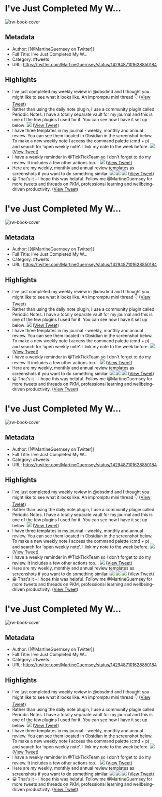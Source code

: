 # I've Just Completed My W...
![rw-book-cover](https://pbs.twimg.com/profile_images/1369547367268155392/hsfr8ope.jpg)

## Metadata
- Author: [[@MartineGuernsey on Twitter]]
- Full Title: I've Just Completed My W...
- Category: #tweets
- URL: https://twitter.com/MartineGuernsey/status/1429487101628850184

## Highlights
- I've just completed my weekly review in @obsdmd and I thought you might like to see what it looks like.
  An impromptu mini thread 👇 ([View Tweet](https://twitter.com/MartineGuernsey/status/1429487101628850184))
- Rather than using the daily note plugin, I use a community plugin called Periodic Notes.
  I have a totally separate vault for my journal and this is one of the few plugins I used for it. 
  You can see how I have it set up below: 
  ![](https://pbs.twimg.com/media/E9aO86oWUAc_A3I.jpg) ([View Tweet](https://twitter.com/MartineGuernsey/status/1429487118280237057))
- I have three templates in my journal - weekly, monthly and annual review. You can see them located in Obsidian in the screenshot below. 
  To make a new weekly note I access the command palette (cmd + p) and search for 'open weekly note'. I link my note to the week before. 
  ![](https://pbs.twimg.com/media/E9aO94TWUAMGVGk.jpg) ([View Tweet](https://twitter.com/MartineGuernsey/status/1429487134767976455))
- I have a weekly reminder in @TickTickTeam so I don't forget to do my review. It includes a few other actions too... 
  ![](https://pbs.twimg.com/media/E9aO-0HWUAUaM3p.png) ([View Tweet](https://twitter.com/MartineGuernsey/status/1429487150190444546))
- Here are my weekly, monthly and annual review templates as screenshots if you want to do something similar. 
  ![](https://pbs.twimg.com/media/E9aO_uBXIAMbTeD.png) 
  ![](https://pbs.twimg.com/media/E9aO_vJWQAkR_MN.jpg) 
  ![](https://pbs.twimg.com/media/E9aO_u2XoAUoE8F.jpg) ([View Tweet](https://twitter.com/MartineGuernsey/status/1429487167290626053))
- 😀 That's it - I hope this was helpful. Follow me @MartineGuernsey for more tweets and threads on PKM, professional learning and wellbeing-driven productivity. ([View Tweet](https://twitter.com/MartineGuernsey/status/1429487170000130056))
# I've Just Completed My W...

![rw-book-cover](https://pbs.twimg.com/profile_images/1369547367268155392/hsfr8ope.jpg)

## Metadata
- Author: [[@MartineGuernsey on Twitter]]
- Full Title: I've Just Completed My W...
- Category: #tweets
- URL: https://twitter.com/MartineGuernsey/status/1429487101628850184

## Highlights
- I've just completed my weekly review in @obsdmd and I thought you might like to see what it looks like.
  An impromptu mini thread 👇 ([View Tweet](https://twitter.com/MartineGuernsey/status/1429487101628850184))
- Rather than using the daily note plugin, I use a community plugin called Periodic Notes.
  I have a totally separate vault for my journal and this is one of the few plugins I used for it. 
  You can see how I have it set up below: 
  ![](https://pbs.twimg.com/media/E9aO86oWUAc_A3I.jpg) ([View Tweet](https://twitter.com/MartineGuernsey/status/1429487118280237057))
- I have three templates in my journal - weekly, monthly and annual review. You can see them located in Obsidian in the screenshot below. 
  To make a new weekly note I access the command palette (cmd + p) and search for 'open weekly note'. I link my note to the week before. 
  ![](https://pbs.twimg.com/media/E9aO94TWUAMGVGk.jpg) ([View Tweet](https://twitter.com/MartineGuernsey/status/1429487134767976455))
- I have a weekly reminder in @TickTickTeam so I don't forget to do my review. It includes a few other actions too... 
  ![](https://pbs.twimg.com/media/E9aO-0HWUAUaM3p.png) ([View Tweet](https://twitter.com/MartineGuernsey/status/1429487150190444546))
- Here are my weekly, monthly and annual review templates as screenshots if you want to do something similar. 
  ![](https://pbs.twimg.com/media/E9aO_uBXIAMbTeD.png) 
  ![](https://pbs.twimg.com/media/E9aO_vJWQAkR_MN.jpg) 
  ![](https://pbs.twimg.com/media/E9aO_u2XoAUoE8F.jpg) ([View Tweet](https://twitter.com/MartineGuernsey/status/1429487167290626053))
- 😀 That's it - I hope this was helpful. Follow me @MartineGuernsey for more tweets and threads on PKM, professional learning and wellbeing-driven productivity. ([View Tweet](https://twitter.com/MartineGuernsey/status/1429487170000130056))
# I've Just Completed My W...

![rw-book-cover](https://pbs.twimg.com/profile_images/1369547367268155392/hsfr8ope.jpg)

## Metadata
- Author: [[@MartineGuernsey on Twitter]]
- Full Title: I've Just Completed My W...
- Category: #tweets
- URL: https://twitter.com/MartineGuernsey/status/1429487101628850184

## Highlights
- I've just completed my weekly review in @obsdmd and I thought you might like to see what it looks like.
  An impromptu mini thread 👇 ([View Tweet](https://twitter.com/MartineGuernsey/status/1429487101628850184))
- Rather than using the daily note plugin, I use a community plugin called Periodic Notes.
  I have a totally separate vault for my journal and this is one of the few plugins I used for it. 
  You can see how I have it set up below: 
  ![](https://pbs.twimg.com/media/E9aO86oWUAc_A3I.jpg) ([View Tweet](https://twitter.com/MartineGuernsey/status/1429487118280237057))
- I have three templates in my journal - weekly, monthly and annual review. You can see them located in Obsidian in the screenshot below. 
  To make a new weekly note I access the command palette (cmd + p) and search for 'open weekly note'. I link my note to the week before. 
  ![](https://pbs.twimg.com/media/E9aO94TWUAMGVGk.jpg) ([View Tweet](https://twitter.com/MartineGuernsey/status/1429487134767976455))
- I have a weekly reminder in @TickTickTeam so I don't forget to do my review. It includes a few other actions too... 
  ![](https://pbs.twimg.com/media/E9aO-0HWUAUaM3p.png) ([View Tweet](https://twitter.com/MartineGuernsey/status/1429487150190444546))
- Here are my weekly, monthly and annual review templates as screenshots if you want to do something similar. 
  ![](https://pbs.twimg.com/media/E9aO_uBXIAMbTeD.png) 
  ![](https://pbs.twimg.com/media/E9aO_vJWQAkR_MN.jpg) 
  ![](https://pbs.twimg.com/media/E9aO_u2XoAUoE8F.jpg) ([View Tweet](https://twitter.com/MartineGuernsey/status/1429487167290626053))
- 😀 That's it - I hope this was helpful. Follow me @MartineGuernsey for more tweets and threads on PKM, professional learning and wellbeing-driven productivity. ([View Tweet](https://twitter.com/MartineGuernsey/status/1429487170000130056))
# I've Just Completed My W...

![rw-book-cover](https://pbs.twimg.com/profile_images/1369547367268155392/hsfr8ope.jpg)

## Metadata
- Author: [[@MartineGuernsey on Twitter]]
- Full Title: I've Just Completed My W...
- Category: #tweets
- URL: https://twitter.com/MartineGuernsey/status/1429487101628850184

## Highlights
- I've just completed my weekly review in @obsdmd and I thought you might like to see what it looks like.
  An impromptu mini thread 👇 ([View Tweet](https://twitter.com/MartineGuernsey/status/1429487101628850184))
- Rather than using the daily note plugin, I use a community plugin called Periodic Notes.
  I have a totally separate vault for my journal and this is one of the few plugins I used for it. 
  You can see how I have it set up below: 
  ![](https://pbs.twimg.com/media/E9aO86oWUAc_A3I.jpg) ([View Tweet](https://twitter.com/MartineGuernsey/status/1429487118280237057))
- I have three templates in my journal - weekly, monthly and annual review. You can see them located in Obsidian in the screenshot below. 
  To make a new weekly note I access the command palette (cmd + p) and search for 'open weekly note'. I link my note to the week before. 
  ![](https://pbs.twimg.com/media/E9aO94TWUAMGVGk.jpg) ([View Tweet](https://twitter.com/MartineGuernsey/status/1429487134767976455))
- I have a weekly reminder in @TickTickTeam so I don't forget to do my review. It includes a few other actions too... 
  ![](https://pbs.twimg.com/media/E9aO-0HWUAUaM3p.png) ([View Tweet](https://twitter.com/MartineGuernsey/status/1429487150190444546))
- Here are my weekly, monthly and annual review templates as screenshots if you want to do something similar. 
  ![](https://pbs.twimg.com/media/E9aO_uBXIAMbTeD.png) 
  ![](https://pbs.twimg.com/media/E9aO_vJWQAkR_MN.jpg) 
  ![](https://pbs.twimg.com/media/E9aO_u2XoAUoE8F.jpg) ([View Tweet](https://twitter.com/MartineGuernsey/status/1429487167290626053))
- 😀 That's it - I hope this was helpful. Follow me @MartineGuernsey for more tweets and threads on PKM, professional learning and wellbeing-driven productivity. ([View Tweet](https://twitter.com/MartineGuernsey/status/1429487170000130056))

